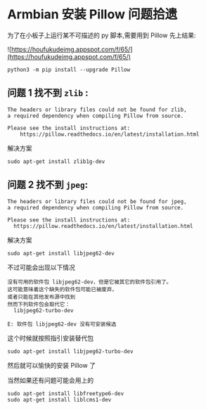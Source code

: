 # Armbian 安装 Pillow 问题拾遗

为了在小板子上运行某不可描述的 py 脚本,需要用到 Pillow
先上结果:

![https://houfukudeimg.appspot.com/f/65/](https://houfukudeimg.appspot.com/f/65/)

```
python3 -m pip install --upgrade Pillow
```

## 问题 1 找不到 `zlib` :

    The headers or library files could not be found for zlib,
    a required dependency when compiling Pillow from source.

    Please see the install instructions at:
        https://pillow.readthedocs.io/en/latest/installation.html

解决方案

```
sudo apt-get install zlib1g-dev
```

## 问题 2 找不到 `jpeg`:

    The headers or library files could not be found for jpeg,
    a required dependency when compiling Pillow from source.

    Please see the install instructions at:
      https://pillow.readthedocs.io/en/latest/installation.html

解决方案

```
sudo apt-get install libjpeg62-dev
```

不过可能会出现以下情况

    没有可用的软件包 libjpeg62-dev，但是它被其它的软件包引用了。
    这可能意味着这个缺失的软件包可能已被废弃，
    或者只能在其他发布源中找到
    然而下列软件包会取代它：
      libjpeg62-turbo-dev

    E: 软件包 libjpeg62-dev 没有可安装候选

这个时候就按照指引安装替代包

```
sudo apt-get install libjpeg62-turbo-dev
```

然后就可以愉快的安装 Pillow 了

当然如果还有问题可能会用上的

```
sudo apt-get install libfreetype6-dev
sudo apt-get install liblcms1-dev
```
